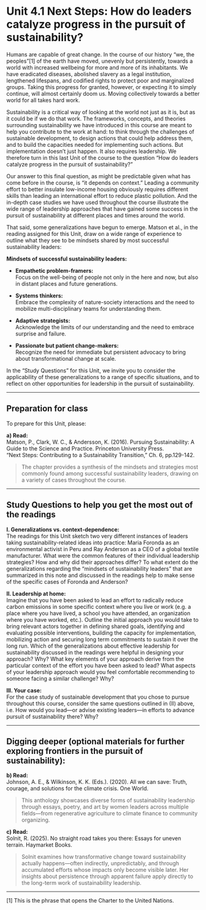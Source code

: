 # Unit 4.1 Next Steps: How do leaders catalyze progress in the pursuit of sustainability?

Humans are capable of great change. In the course of our history “we, the peoples”[1] of the earth have moved, unevenly but persistently, towards a world with increased wellbeing for more and more of its inhabitants. We have eradicated diseases, abolished slavery as a legal institution, lengthened lifespans, and codified rights to protect poor and marginalized groups. Taking this progress for granted, however, or expecting it to simply continue, will almost certainly doom us. Moving collectively towards a better world for all takes hard work.

Sustainability is a critical way of looking at the world not just as it is, but as it could be if we do that work. The frameworks, concepts, and theories surrounding sustainability we have introduced in this course are meant to help you contribute to the work at hand: to think through the challenges of sustainable development, to design actions that could help address them, and to build the capacities needed for implementing such actions. But implementation doesn’t just happen. It also requires leadership. We therefore turn in this last Unit of the course to the question “How do leaders catalyze progress in the pursuit of sustainability?”

Our answer to this final question, as might be predictable given what has come before in the course, is “it depends on context.” Leading a community effort to better insulate low-income housing obviously requires different skills than leading an international effort to reduce plastic pollution. And the in-depth case studies we have used throughout the course illustrate the wide range of leadership approaches that have gained some success in the pursuit of sustainability at different places and times around the world.

That said, some generalizations have begun to emerge. Matson et al., in the reading assigned for this Unit, draw on a wide range of experience to outline what they see to be mindsets shared by most successful sustainability leaders:

**Mindsets of successful sustainability leaders:**

- **Empathetic problem-framers:**  
  Focus on the well-being of people not only in the here and now, but also in distant places and future generations.

- **Systems thinkers:**  
  Embrace the complexity of nature-society interactions and the need to mobilize multi-disciplinary teams for understanding them.

- **Adaptive strategists:**  
  Acknowledge the limits of our understanding and the need to embrace surprise and failure.

- **Passionate but patient change-makers:**  
  Recognize the need for immediate but persistent advocacy to bring about transformational change at scale.

In the “Study Questions” for this Unit, we invite you to consider the applicability of these generalizations to a range of specific situations, and to reflect on other opportunities for leadership in the pursuit of sustainability.

---

## Preparation for class

To prepare for this Unit, please:

**a) Read:**  
Matson, P., Clark, W. C., & Andersson, K. (2016). Pursuing Sustainability: A Guide to the Science and Practice. Princeton University Press.  
“Next Steps: Contributing to a Sustainability Transition,” Ch. 6, pp.129-142.

> The chapter provides a synthesis of the mindsets and strategies most commonly found among successful sustainability leaders, drawing on a variety of cases throughout the course.

---

## Study Questions to help you get the most out of the readings

**I. Generalizations vs. context-dependence:**  
The readings for this Unit sketch two very different instances of leaders taking sustainability-related ideas into practice: Maria Foronda as an environmental activist in Peru and Ray Anderson as a CEO of a global textile manufacturer. What were the common features of their individual leadership strategies? How and why did their approaches differ? To what extent do the generalizations regarding the “mindsets of sustainability leaders” that are summarized in this note and discussed in the readings help to make sense of the specific cases of Foronda and Anderson?

**II. Leadership at home:**  
Imagine that you have been asked to lead an effort to radically reduce carbon emissions in some specific context where you live or work (e.g. a place where you have lived, a school you have attended, an organization where you have worked, etc.). Outline the initial approach you would take to bring relevant actors together in defining shared goals, identifying and evaluating possible interventions, building the capacity for implementation, mobilizing action and securing long term commitments to sustain it over the long run. Which of the generalizations about effective leadership for sustainability discussed in the readings were helpful in designing your approach? Why? What key elements of your approach derive from the particular context of the effort you have been asked to lead? What aspects of your leadership approach would you feel comfortable recommending to someone facing a similar challenge? Why?

**III. Your case:**  
For the case study of sustainable development that you chose to pursue throughout this course, consider the same questions outlined in (II) above, i.e. How would you lead—or advise existing leaders—in efforts to advance pursuit of sustainability there? Why?

---

## Digging deeper (optional materials for further exploring frontiers in the pursuit of sustainability):

**b) Read:**  
Johnson, A. E., & Wilkinson, K. K. (Eds.). (2020). All we can save: Truth, courage, and solutions for the climate crisis. One World.  
> This anthology showcases diverse forms of sustainability leadership through essays, poetry, and art by women leaders across multiple fields—from regenerative agriculture to climate finance to community organizing.

**c) Read:**  
Solnit, R. (2025). No straight road takes you there: Essays for uneven terrain. Haymarket Books.  
> Solnit examines how transformative change toward sustainability actually happens—often indirectly, unpredictably, and through accumulated efforts whose impacts only become visible later. Her insights about persistence through apparent failure apply directly to the long-term work of sustainability leadership.

---

[1] This is the phrase that opens the Charter to the United Nations.